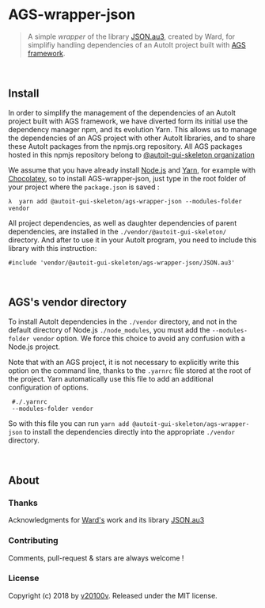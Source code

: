 AGS-wrapper-json
================

> A simple *wrapper* of the library [JSON.au3](https://www.autoitscript.com/forum/topic/148114-a-non-strict-json-udf-jsmn/), created by Ward, for simplifiy handling dependencies of an AutoIt project built with [AGS framework](https://v20100v.github.io/autoit-gui-skeleton/).



<br/>

## Install

In order to simplify the management of the dependencies of an AutoIt project built with AGS framework, we have diverted form its initial use the dependency manager npm, and its evolution Yarn. This allows us to manage the dependencies of an AGS project with other AutoIt libraries, and to share these AutoIt packages from the npmjs.org repository. All AGS packages hosted in this npmjs repository belong to [@autoit-gui-skeleton organization](https://www.npmjs.com/search?q=autoit-gui-skeleton)

We assume that you have already install [Node.js](https://nodejs.org/) and [Yarn](https://yarnpkg.com/lang/en/), for example with [Chocolatey](https://chocolatey.org/), so to install AGS-wrapper-json, just type in the root folder of your project where the `package.json` is saved :

```
λ  yarn add @autoit-gui-skeleton/ags-wrapper-json --modules-folder vendor
```

All project dependencies, as well as daughter dependencies of parent dependencies, are installed in the `./vendor/@autoit-gui-skeleton/` directory. And after to use it in your AutoIt program, you need to include this library with this instruction:

```autoit
#include 'vendor/@autoit-gui-skeleton/ags-wrapper-json/JSON.au3'
```



<br/>

## AGS's vendor directory

To install AutoIt dependencies in the `./vendor` directory, and not in the default directory of Node.js `./node_modules`, you must add the `--modules-folder vendor` option. We force this choice to avoid any confusion with a Node.js project. 

Note that with an AGS project, it is not necessary to explicitly write this option on the command line, thanks to the `.yarnrc` file stored at the root of the project. Yarn automatically use this file to add an additional configuration of options.

```
 #./.yarnrc 
 --modules-folder vendor
 ```
 
So with this file you can run `yarn add @autoit-gui-skeleton/ags-wrapper-json` to install the dependencies directly into the appropriate `./vendor` directory.



<br/>

## About
 
### Thanks

Acknowledgments for [Ward's](https://www.autoitscript.com/forum/profile/10768-ward/) work and its library [JSON.au3](https://www.autoitscript.com/forum/topic/148114-a-non-strict-json-udf-jsmn/)

### Contributing
 
Comments, pull-request & stars are always welcome !
 
### License
 
Copyright (c) 2018 by [v20100v](https://github.com/v20100v). Released under the MIT license.